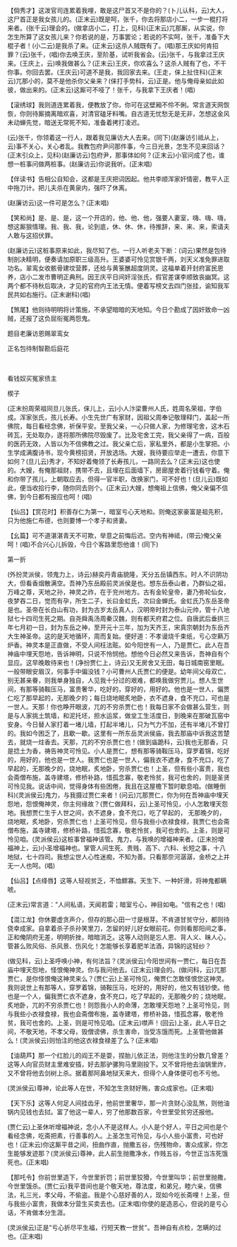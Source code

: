 <!-- { "loadSidebar": true } -->
【倘秀才】这泼官司连累着我哩，敢是这尸首又不是你的？(卜儿认科，云)大人，这尸首正是我女孩儿的。(正末云)既是呵，张千，你去将那店小二，一步一棍打将来者。(张千云)理会的。(做拿店小二，打上，见科)(正末云)兀那厮，从实说，你怎生所算了这女孩儿来？你若说的是，万事罢论；若说的不实呵，张千，准备下大棍子者！(小二云)是我杀了来。(正末云)这杀人贼既有了。(唱)那王庆如何肯招罪？(云)张千，(唱)你去唤王庆，至阶基，试听我省会。(云)张千，与我拿过王庆来。(王庆上，云)唤我做甚么？(正末云)王庆，你欢喜么？这杀人贼有了也，不干你事。你回去罢。(王庆云)可道不是我，我回家去来。(王走，俫上扯住科)(正末云)兀那小的，莫不是他杀你父亲来？(俫打手势科，云)正是。他与俺母亲如此如彼，做出来的。(正末云)这厮可不哑了！张千，与我拿下王庆者！(唱)

【滚绣球】我则道连累着我，便教放了你，你可在这壁厢不伶不俐。常言道天网恢恢，你则待厮摘离暗欢喜，对清官磕牙料嘴。自古道无忧愁无是无非，怎想这金风未动蝉先觉，暗送无常死不知，准备着拷打凌迟。

(云)张千，你领着这一行人，跟着我见廉访大人去来。(同下)(赵廉访引祗从上，云)事不关心，关心者乱。我教包府尹问那件事，今三日光景，怎生不见来回话？(正末引众上，见科)(赵廉访云)包府尹，那事体如何？(正末云)小官问成了也，谁想一桩事问做两桩事。(赵廉访云)你说我听。(正末唱)

【伴读书】告相公自知会，这都是王庆把词因起。他共李顺浑家奸情密，教平人正中拖刀计。把儿夫杀在黄泉内，强吓了休离。

(赵廉访云)这一件可是怎么？(正末唱)

【笑和尚】是、是、是，这一个开店的，他、他、他，强要人妻室，嗨、嗨、嗨，想这厮狠情理。我、我、我，论到底，休、休、休，待推辞，来、来、来，索请夫人敢与这招伏罪。

(赵廉访云)这桩事原来如此，我尽知了也。一行人听老夫下断：(词云)果然是包待制剖决精明，便奏请加原职三级高升。王婆婆可怜见赏银千两，刘天义准免罪进取功名。翠鸾女收骸骨建坟营葬，还给与黄箓醮超度阴灵。这福单着开封府富民恩养，店小二发市曹明正典刑。因王庆平日间奸淫张氏，假官差谋李顺致丧幽冥。这两个都不待秋后取决，才见的官府内王法无情。便着写榜文去四门张挂，谕知我军民共如右施行。(正末谢科)(唱)

【煞尾】他则待明明将计策施，不承望暗暗的天地知。今日个勘成了因奸致命一凶贼，还报了这负屈衔冤两怨鬼。

题目老廉访恩赐翠鸾女

正名包待制智勘后庭花


　
　




看钱奴买冤家债主

楔子

(正末扮周荣祖同旦儿张氏，俫儿上，云)小人汴梁曹州人氏，姓周名荣祖，字伯成。浑家张氏，孩儿长寿。小生先世广有家财，因祖父周奉记敬理释门，盖起一所佛院，每日看经念佛，祈保平安。至我父亲，一心只做人家，为修理宅舍，这木石砖瓦，无处取办，遂将那所佛院尽毁废了。比及宅舍工完，我父亲得了一病，百般的医药无效，人皆以为不信佛教之过。我父亲亡后，家私里外，都是小生掌把。小生学成满腹诗书，现今黄榜招贤，开放选场。大嫂，我待要应举走一遭去，你意下如何？(旦儿云)秀才，不知好着俺领了长寿孩儿，一路同去么？(正末云)这也使的。大嫂，有俺那祖财，携带不去，且埋在后面墙下，房廊屋舍着行钱看守着。俺和你带了孩儿，上朝取应去，但得一官半职，改换家门，可不好也！(旦儿云)既如此，便当收拾行李，随你同去则个。(正末云)大嫂，想俺祖上信佛，俺父亲偏不信佛，到今日都有报应也呵！(唱)

【仙吕】【赏花时】积善存仁为第一，暗室亏心天地和。则俺这家豪富是祖先积，只为他施仁布德，也则要博一个孝子和贤妻。

【幺篇】可不道湛湛青天不可欺，举意之前悔后迟。空内有神祗，(带云)俺父亲呵！(唱)不合兴心儿拆毁，今日个客路里怨他谁！(同下)


第一折

(外扮灵派侯，领鬼力上，诗云)赫奕丹青庙貌隆，天分五岳镇西东。时人不识阴功大，但看香烟散满空。吾神乃东岳殿前灵派侯是也。想东岳泰山者，乃群仙之祖，万峰之尊，天地之孙，神灵之祚，在于兖州地方。古有金轮皇帝，妻乃弥轮仙女，夜梦吞二日，觉而有孕，所生二子，长曰金虹氏，次曰金蝉氏。金虹氏乃东岳圣帝是也。圣帝在长白山有功，封为古岁太岳真人，汉明帝时封为泰山元帅，管十八地狱七十四司生死之期。自尧舜禹汤周秦汉魏，则有都天府君之位。自唐武后垂拱三年七月初一日，封为东岳之神，至开元十三年，加为天齐王，宋真宗朝封为东岳齐大生神圣帝。这的是天地循环，周而复始。便好道：不孝谩烧千束纸，亏心空爇万炉香。神灵本是正直做，不受人间枉法赃。如今阳世有一人，乃是贾仁。此人在吾神庙中埋天怨地，告诉神明，只说不怜悯他。想他今日必然又来告诉，吾神自有个显应。这早晚敢待来也！(净扮贾仁上，诗云)又无房舍又无田，每日城南窑里眠。一般带眼安眉汉，何事手中偏没钱？小可曹州人氏贾仁的便是。幼年间父母双亡，别无甚亲眷，则我单身独自，人见我十分过的艰难，都唤我做穷贾儿。想人生世间，有那等骑鞍压马，富贵奢华，吃好的，穿好的，用好的。他也是一世人，偏贾仁吃了那早起的，无那晚夕的；每日烧地眠炙地卧，衣不遮身，食不充口，可也是一世人。天那！你也睁开眼波，兀的不穷杀贾仁也！我每日家不会做甚么营生，则是与人家挑土筑墙，和泥托坯，担水运浆，做坌工生活度日，到晚来在那破瓦窑中安身。今日替人家打着一堵儿墙，打起半堵儿，只为气力不加，还有半堵儿不曾打的。我如今困乏了，且歇一歇。这里有一所东岳灵派侯庙，我去那庙中诉我这苦楚去，就烧一炷香去。天那，兀的不穷杀贾仁也！(做到庙跪科，云)我也无那香，只是捻土为香，祷告神灵可怜见。小人是贾仁，想有那等骑鞍压马，穿罗着锦，吃好的，用好的，他也是一世人。我贾仁也是一世人，偏我衣不遮身，食不充口，吃了早起的，无那晚夕的，烧地眠，炙地卧，穷杀贾仁也！上圣，但有些小富贵，我也会斋僧布施，盖寺建塔，修桥补路，惜孤念寡，敬老怜贫，我可也舍的，则是圣贤可怜见我。说话中间，觉得身体有些困倦，我且在这屋檐下暂时歇息咱。(做睡倒科)(灵派侯云)鬼力，与我摄过贾仁来者！(问云)兀那贾仁，你为何在吾神庙中埋天怨地，怨恨俺神灵，你主何缘故？(贾仁做拜科，云)上圣可怜见，小人怎敢埋天怨地。我想贾仁生于人世之间，衣不遮身，食不充口，吃了早起的，
无那晚夕的，烧地眠，炙地卧，穷杀贾仁也！上圣可怜见，但与我些小衣禄食禄，我贾仁也会斋僧布施，盖寺建塔，修桥补路，惜孤念寡，敬老怜贫，我可也舍的。上圣，则是可怜见咱。(灵派侯云)这桩事曾福神该管。鬼力，与我唤的增福神来者。(正末扮增福神上，云)小圣增福神也。掌管人间生死、贵贱、高下、六科、长短之事，十八地狱，七十四司。我想尘世人心性迷痴，不知为善。只看那奈河潺潺，金桥之上并无一人也呵。(唱)

【仙吕】【点绛唇】这等人轻视贫乏，不恤鳏寡。天生下、一种奸滑，将神鬼都瞒唬。

(正末云)常言道："人间私语，天闻若雷；暗室亏心，神目如电。"信有之也！(唱)

【混江龙】你休要虚贪声介，但存的那心田一寸是根芽。不肯道甘贫守分，都则待侥幸成家。自拿着杀子杀孙笑里刀，怎留的好儿好女眼前花。你则看那阳间之事，正和俺阴府无差，明明折挫，暗暗消乏。这等人动则是忘人恩、背人义、昧人心，管甚么败风俗、杀风景、伤风化！怎能够长享着肥羊法酒，异锦的这轻纱？

(做见科，云)上圣呼唤小神，有何法旨？(灵派侯云)今阳世间有一贾仁，每日在吾庙中埋天怨地，怪恨俺神灵。你与我问他去。(正末云)理会的。(做问科，云)兀那贾仁，是你怪恨俺这神灵来么？(贾仁云)上圣可怜见，俺贾仁怎敢怪恨您这神灵。我则说世上有那等人，穿罗着锦，骑鞍压马，吃好的，用好的，他又有钱钞使。他也是一个人，偏我贾仁衣不遮身，食不充口，吃了早起的，无那晚夕的；烧地眠，炙地卧，兀的不穷杀贾仁也！则怨我小人的命薄，怎敢埋天怨地？上圣可怜见，则与我些小衣禄食禄，我也会斋僧布施，盖寺建塔，修桥补路，惜孤念寡，敬老怜贫，我可也舍的。上圣，则是可怜见咱。(正末云)噤声！(回云)上圣，此人平日之间，不敬天地，不孝父母，毁僧谤佛，杀生害命，当受冻饿而死。上圣管他做甚么！(灵派侯云)则怕注的他这衣禄食禄差了么？(正末唱)

【油葫芦】那一个红脸儿的阎王不是耍，捏胎儿依正法，则他注生的分数几曾差？这等人向官员财主里难安插，好去那驴骡狗马里刚投下。又不曾将他去油锅里炸，又不曾将他去剑树上杀。据着那阿鼻地狱天来大，但得个人身体便可也不亏他。

(灵派侯云)尊神，论此等人在世，不知怎生贪财好贿，害众成家也。(正末唱)

【天下乐】这等人何足人间挂齿牙，他前世里奢华，那一片贪财心没乱煞，则他油锅内见钱也去挝。富了他这一辈人，穷了他那数百家，今世里受贫穷还报他。

(贾仁云)上圣休听增福神说，念小人不是这样人。小人是个好人，平日之间也是个看经念佛，吃斋把素，行善事的人。上圣怎生可怜见，与小人些小富贵，可也好也！(正末云)你这厮平昔之间，扭曲作直，抛撒五谷，伤残物命，害众成家，你怎生能够发迹那？(灵派侯云)尊神，此人前生抛撒净水，作贱五谷，今世正当冻死饿死也。(正末唱)

【那吒令】你前世里造下，今世里折罚；前世里狡猾，今世里叫华；前世里抛撒，今世里饿杀。(贾仁云)我平昔间也是个敬天地，尊法度，和弟兄，睦六亲，信佛法，礼三光，孝父母，不偷盗。我是个心慈好善的人，现如今吃长斋哩！上圣，但与我些小富贵，我做本分营生买卖去也。(正末唱)你使的是造恶心，但说的是亏心话，不肯做本分生涯。

(灵派侯云)正是"亏心折尽平生福，行短天教一世贫"。吾神自有点检，怎瞒的过也。(正末唱)

